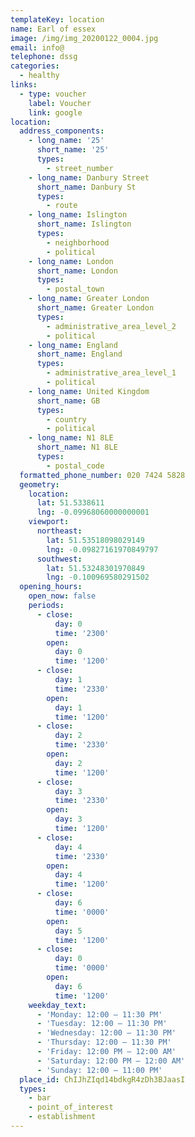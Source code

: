 ```yaml
---
templateKey: location
name: Earl of essex
image: /img/img_20200122_0004.jpg
email: info@
telephone: dssg
categories:
  - healthy
links:
  - type: voucher
    label: Voucher
    link: google
location:
  address_components:
    - long_name: '25'
      short_name: '25'
      types:
        - street_number
    - long_name: Danbury Street
      short_name: Danbury St
      types:
        - route
    - long_name: Islington
      short_name: Islington
      types:
        - neighborhood
        - political
    - long_name: London
      short_name: London
      types:
        - postal_town
    - long_name: Greater London
      short_name: Greater London
      types:
        - administrative_area_level_2
        - political
    - long_name: England
      short_name: England
      types:
        - administrative_area_level_1
        - political
    - long_name: United Kingdom
      short_name: GB
      types:
        - country
        - political
    - long_name: N1 8LE
      short_name: N1 8LE
      types:
        - postal_code
  formatted_phone_number: 020 7424 5828
  geometry:
    location:
      lat: 51.5338611
      lng: -0.09968060000000001
    viewport:
      northeast:
        lat: 51.53518098029149
        lng: -0.09827161970849797
      southwest:
        lat: 51.53248301970849
        lng: -0.100969580291502
  opening_hours:
    open_now: false
    periods:
      - close:
          day: 0
          time: '2300'
        open:
          day: 0
          time: '1200'
      - close:
          day: 1
          time: '2330'
        open:
          day: 1
          time: '1200'
      - close:
          day: 2
          time: '2330'
        open:
          day: 2
          time: '1200'
      - close:
          day: 3
          time: '2330'
        open:
          day: 3
          time: '1200'
      - close:
          day: 4
          time: '2330'
        open:
          day: 4
          time: '1200'
      - close:
          day: 6
          time: '0000'
        open:
          day: 5
          time: '1200'
      - close:
          day: 0
          time: '0000'
        open:
          day: 6
          time: '1200'
    weekday_text:
      - 'Monday: 12:00 – 11:30 PM'
      - 'Tuesday: 12:00 – 11:30 PM'
      - 'Wednesday: 12:00 – 11:30 PM'
      - 'Thursday: 12:00 – 11:30 PM'
      - 'Friday: 12:00 PM – 12:00 AM'
      - 'Saturday: 12:00 PM – 12:00 AM'
      - 'Sunday: 12:00 – 11:00 PM'
  place_id: ChIJhZIqd14bdkgR4zDh3BJaasI
  types:
    - bar
    - point_of_interest
    - establishment
---
```

